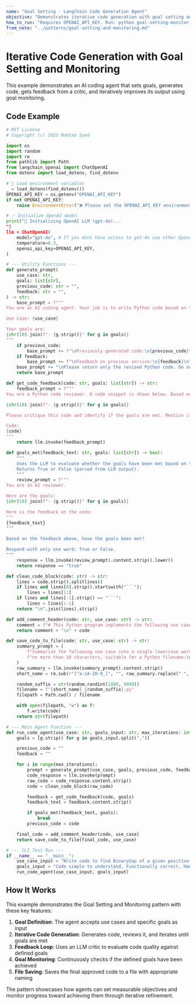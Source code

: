 ```yaml
---
name: "Goal Setting - LangChain Code Generation Agent"
objective: "Demonstrates iterative code generation with goal setting and monitoring using LangChain."
how_to_run: "Requires OPENAI_API_KEY. Run: python goal-setting-monitoring-langchain-code-generation-agent.py"
from_note: "../patterns/goal-setting-and-monitoring.md"
---
```


# Iterative Code Generation with Goal Setting and Monitoring

This example demonstrates an AI coding agent that sets goals, generates code, gets feedback from a critic, and iteratively improves its output using goal monitoring.

## Code Example

```python
# MIT License
# Copyright (c) 2025 Mahtab Syed

import os
import random
import re
from pathlib import Path
from langchain_openai import ChatOpenAI
from dotenv import load_dotenv, find_dotenv

# 🔐 Load environment variables
_ = load_dotenv(find_dotenv())
OPENAI_API_KEY = os.getenv("OPENAI_API_KEY")
if not OPENAI_API_KEY:
    raise EnvironmentError("❌ Please set the OPENAI_API_KEY environment variable.")

# ✅ Initialize OpenAI model
print("📡 Initializing OpenAI LLM (gpt-4o)...
")
llm = ChatOpenAI(
    model="gpt-4o", # If you dont have access to got-4o use other OpenAI LLMs
    temperature=0.3,
    openai_api_key=OPENAI_API_KEY,
)

# --- Utility Functions ---
def generate_prompt(
    use_case: str,
    goals: list[str],
    previous_code: str = "",
    feedback: str = "",
) -> str:
    base_prompt = f"""
You are an AI coding agent. Your job is to write Python code based on the following use case:

Use Case: {use_case}

Your goals are:
{chr(10).join(f"- {g.strip()}" for g in goals)}
"""
    if previous_code:
        base_prompt += f"\nPreviously generated code:\n{previous_code}"
    if feedback:
        base_prompt += f"\nFeedback on previous version:\n{feedback}\n"
    base_prompt += "\nPlease return only the revised Python code. Do not include comments or explanations outside the code."
    return base_prompt

def get_code_feedback(code: str, goals: list[str]) -> str:
    feedback_prompt = f"""
You are a Python code reviewer. A code snippet is shown below. Based on the following goals:

{chr(10).join(f"- {g.strip()}" for g in goals)}

Please critique this code and identify if the goals are met. Mention if improvements are needed for clarity, simplicity, correctness, edge case handling, or test coverage.

Code:
{code}
"""
    return llm.invoke(feedback_prompt)

def goals_met(feedback_text: str, goals: list[str]) -> bool:
    """
    Uses the LLM to evaluate whether the goals have been met based on the feedback text.
    Returns True or False (parsed from LLM output).
    """
    review_prompt = f"""
You are an AI reviewer.

Here are the goals:
{chr(10).join(f"- {g.strip()}" for g in goals)}

Here is the feedback on the code:
"""
{feedback_text}
"""

Based on the feedback above, have the goals been met?

Respond with only one word: True or False.
"""
    response = llm.invoke(review_prompt).content.strip().lower()
    return response == "true"

def clean_code_block(code: str) -> str:
    lines = code.strip().splitlines()
    if lines and lines[0].strip().startswith("```"):
        lines = lines[1:]
    if lines and lines[-1].strip() == "```":
        lines = lines[:-1]
    return "\n".join(lines).strip()

def add_comment_header(code: str, use_case: str) -> str:
    comment = f"# This Python program implements the following use case:\n# {use_case.strip()}\n"
    return comment + "\n" + code

def save_code_to_file(code: str, use_case: str) -> str:
    summary_prompt = (
        f"Summarize the following use case into a single lowercase word or phrase, "
        f"no more than 10 characters, suitable for a Python filename:\n\n{use_case}"
    )
    raw_summary = llm.invoke(summary_prompt).content.strip()
    short_name = re.sub(r"[^a-zA-Z0-9_]", "", raw_summary.replace(" ", "_").lower())[:10]

    random_suffix = str(random.randint(1000, 9999))
    filename = f"{short_name}_{random_suffix}.py"
    filepath = Path.cwd() / filename

    with open(filepath, "w") as f:
        f.write(code)
    return str(filepath)

# --- Main Agent Function ---
def run_code_agent(use_case: str, goals_input: str, max_iterations: int = 5) -> str:
    goals = [g.strip() for g in goals_input.split(",")]

    previous_code = ""
    feedback = ""

    for i in range(max_iterations):
        prompt = generate_prompt(use_case, goals, previous_code, feedback if isinstance(feedback, str) else feedback.content)
        code_response = llm.invoke(prompt)
        raw_code = code_response.content.strip()
        code = clean_code_block(raw_code)

        feedback = get_code_feedback(code, goals)
        feedback_text = feedback.content.strip()

        if goals_met(feedback_text, goals):
            break
        previous_code = code

    final_code = add_comment_header(code, use_case)
    return save_code_to_file(final_code, use_case)

# --- CLI Test Run ---
if __name__ == "__main__":
    use_case_input = "Write code to find BinaryGap of a given positive integer"
    goals_input = "Code simple to understand, Functionally correct, Handles comprehensive edge cases, Takes positive integer input only, prints the results with few examples"
    run_code_agent(use_case_input, goals_input)
```

## How It Works

This example demonstrates the Goal Setting and Monitoring pattern with these key features:

1. **Goal Definition**: The agent accepts use cases and specific goals as input
2. **Iterative Code Generation**: Generates code, reviews it, and iterates until goals are met
3. **Feedback Loop**: Uses an LLM critic to evaluate code quality against defined goals
4. **Goal Monitoring**: Continuously checks if the defined goals have been achieved
5. **File Saving**: Saves the final approved code to a file with appropriate naming

The pattern showcases how agents can set measurable objectives and monitor progress toward achieving them through iterative refinement.</content>
